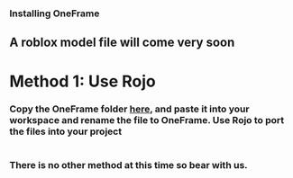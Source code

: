 ### Installing OneFrame

## A roblox model file will come very soon

#

# **Method 1: Use Rojo**

### Copy the OneFrame folder [here](src), and paste it into your workspace and rename the file to OneFrame. Use Rojo to port the files into your project

#

### There is no other method at this time so bear with us.